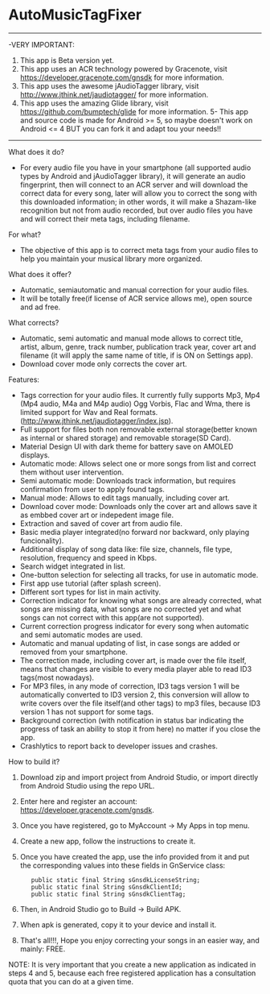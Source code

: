 # AutoMusicTagFixer
********************************************************************************************************************************
-VERY IMPORTANT:
1. This app is Beta version yet. 
2. This app uses an ACR technology powered by Gracenote, visit https://developer.gracenote.com/gnsdk for more information.
3. This app uses the awesome jAudioTagger library, visit http://www.jthink.net/jaudiotagger/ for more information.
4. This app uses the amazing Glide library, visit https://github.com/bumptech/glide for more information.
5- This app and source code is made for Android >= 5, so maybe doesn't work on Android <= 4 BUT you can fork it and adapt tou your needs!!
********************************************************************************************************************************
What does it do?
- For every audio file you have in your smartphone (all supported audio types by Android and jAudioTagger library), it will generate an audio fingerprint, then will connect to an ACR server and will download the correct data for every song, later will allow you to correct the song with this downloaded information; in other words, it will make a Shazam-like recognition but not from audio recorded, but over audio files you have and will correct their meta tags, including filename.

For what?
- The objective of this app is to correct meta tags from your audio files to help you maintain your musical library more organized.

What does it offer?
- Automatic, semiautomatic and manual correction for your audio files.
- It will be totally free(if license of ACR service allows me), open source and ad free.

What corrects?
- Automatic, semi automatic and manual mode allows to correct title, artist, album, genre, track number, publication track year, cover art and filename (it will apply the same name of title, if is ON on Settings app).
- Download cover mode only corrects the cover art.


Features:
- Tags correction for your audio files. It currently fully supports Mp3, Mp4 (Mp4 audio, M4a and M4p audio) Ogg Vorbis, Flac and Wma, there is limited support for Wav and Real formats.(http://www.jthink.net/jaudiotagger/index.jsp).
- Full support for files both non removable external storage(better known as internal or shared storage) and removable storage(SD Card).
- Material Design UI with dark theme for battery save on AMOLED displays.
- Automatic mode: Allows select one or more songs from list and correct them without user intervention.
- Semi automatic mode: Downloads track information, but requires confirmation from user to apply found tags.
- Manual mode: Allows to edit tags manually, including cover art.
- Download cover mode: Downloads only the cover art and allows save it as embbed cover art or indepedent image file.
- Extraction and saved of cover art from audio file.
- Basic media player integrated(no forward nor backward, only playing funcionality).
- Additional display of song data like: file size, channels, file type, resolution, frequency and speed in Kbps.
- Search widget integrated in list.
- One-button selection for selecting all tracks, for use in automatic mode.
- First app use tutorial (after splash screen).
- Different sort types for list in main activity.
- Correction indicator for knowing what songs are already corrected, what songs are missing data, what songs are no corrected yet and what songs can not correct with this app(are not supported).
- Current correction progress indicator for every song when automatic and semi automatic modes are used.
- Automatic and manual updating of list, in case songs are added or removed from your smartphone.
- The correction made, including cover art, is made over the file itself, means that changes are visible to every media player able to read ID3 tags(most nowadays).
- For MP3 files, in any mode of correction, ID3 tags version 1 will be automatically converted to ID3 version 2, this conversion will allow to write covers over the file itself(and other tags) to mp3 files, because ID3 version 1 has not support for some tags.
- Background correction (with notification in status bar indicating the progress of task an ability to stop it from here) no matter if you close the app.
- Crashlytics to report back to developer issues and crashes.

How to build it?

1. Download zip and import project from Android Studio, or import directly from Android Studio using the repo URL.
2. Enter here and register an account: https://developer.gracenote.com/gnsdk.
3. Once you have registered, go to MyAccount -> My Apps in top menu.
4. Create a new app, follow the instructions to create it.
5. Once you have created the app, use the info provided from it and put the corresponding values into these fields in GnService class:
          
          public static final String sGnsdkLicenseString;
          public static final String sGnsdkClientId;
          public static final String sGnsdkClientTag;
          
6. Then, in Android Studio go to Build -> Build APK.
7. When apk is generated, copy it to your device and install it.
8. That's all!!!, Hope you enjoy correcting your songs in an easier way, and mainly: FREE.

NOTE: It is very important that you create a new application as indicated in steps 4 and 5, because each free registered application has a consultation quota that you can do at a given time.

